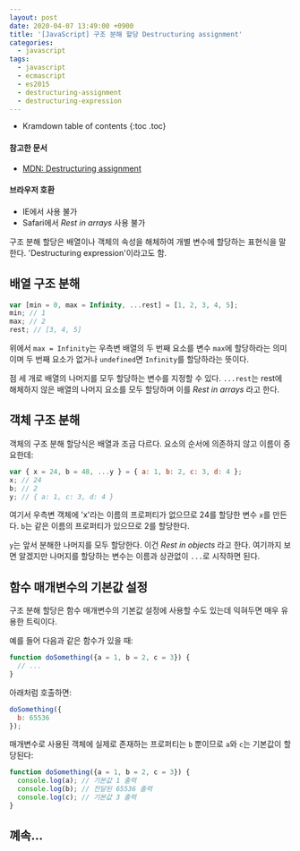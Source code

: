 ```yaml
---
layout: post
date: 2020-04-07 13:49:00 +0900
title: '[JavaScript] 구조 분해 할당 Destructuring assignment'
categories:
  - javascript
tags:
  - javascript
  - ecmascript
  - es2015
  - destructuring-assignment
  - destructuring-expression
---
```


* Kramdown table of contents
{:toc .toc}

#### 참고한 문서

- [MDN: Destructuring assignment](https://developer.mozilla.org/ko/docs/Web/JavaScript/Reference/Operators/Destructuring_assignment)

#### 브라우저 호환

- IE에서 사용 불가
- Safari에서 _Rest in arrays_ 사용 불가

구조 분해 할당은 배열이나 객체의 속성을 해체하여 개별 변수에 할당하는 표현식을 말한다. 'Destructuring expression'이라고도 함.

## 배열 구조 분해

```js
var [min = 0, max = Infinity, ...rest] = [1, 2, 3, 4, 5];
min; // 1
max; // 2
rest; // [3, 4, 5]
```

위에서 `max = Infinity`는 우측변 배열의 두 번째 요소를 변수 `max`에 할당하라는 의미이며 두 번째 요소가 없거나 `undefined`면 `Infinity`를 할당하라는 뜻이다.

점 세 개로 배열의 나머지를 모두 할당하는 변수를 지정할 수 있다. `...rest`는 rest에 해체하지 않은 배열의 나머지 요소를 모두 할당하며 이를 _Rest in arrays_ 라고 한다.

## 객체 구조 분해

객체의 구조 분해 할당식은 배열과 조금 다르다. 요소의 순서에 의존하지 않고 이름이 중요한데:

```js
var { x = 24, b = 48, ...y } = { a: 1, b: 2, c: 3, d: 4 };
x; // 24
b; // 2
y; // { a: 1, c: 3, d: 4 }
```

여기서 우측변 객체에 'x'라는 이름의 프로퍼티가 없으므로 24를 할당한 변수 `x`를 만든다. `b`는 같은 이름의 프로퍼티가 있으므로 2를 할당한다.

`y`는 앞서 분해한 나머지를 모두 할당한다. 이건 _Rest in objects_ 라고 한다. 여기까지 보면 알겠지만 나머지를 할당하는 변수는 이름과 상관없이 `...`로 시작하면 된다.

## 함수 매개변수의 기본값 설정

구조 분해 할당은 함수 매개변수의 기본값 설정에 사용할 수도 있는데 익혀두면 매우 유용한 트릭이다.

예를 들어 다음과 같은 함수가 있을 때:

```js
function doSomething({a = 1, b = 2, c = 3}) {
  // ...
}
```

아래처럼 호출하면:

```js
doSomething({
  b: 65536
});
```

매개변수로 사용된 객체에 실제로 존재하는 프로퍼티는 `b` 뿐이므로 `a`와 `c`는 기본값이 할당된다:

```js
function doSomething({a = 1, b = 2, c = 3}) {
  console.log(a); // 기본값 1 출력
  console.log(b); // 전달된 65536 출력
  console.log(c); // 기본값 3 출력
}
```

## 꼐속...
